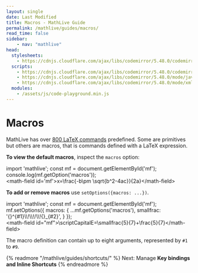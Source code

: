 ```yaml
---
layout: single
date: Last Modified
title: Macros - MathLive Guide
permalink: /mathlive/guides/macros/
read_time: false
sidebar:
    - nav: "mathlive"
head:
  stylesheets:
    - https://cdnjs.cloudflare.com/ajax/libs/codemirror/5.48.0/codemirror.min.css
  scripts:
    - https://cdnjs.cloudflare.com/ajax/libs/codemirror/5.48.0/codemirror.min.js
    - https://cdnjs.cloudflare.com/ajax/libs/codemirror/5.48.0/mode/javascript/javascript.min.js
    - https://cdnjs.cloudflare.com/ajax/libs/codemirror/5.48.0/mode/xml/xml.min.js
  modules:
    - /assets/js/code-playground.min.js
---
```

<script>
    moduleMap = {
        mathlive: "//unpkg.com/mathlive?module",
    };
</script>

# Macros

MathLive has over [800 LaTeX commands](/mathlive/reference/commands/) predefined. Some are primitives but others
are macros, that is commands defined with a LaTeX expression.

**To view the default macros**, inspect the `macros` option:

<code-playground layout="stack" >
    <style slot="style">
      .output:focus-within {
        outline: Highlight auto 1px;
        outline: -webkit-focus-ring-color auto 1px
      }
      .output math-field:focus, .output math-field:focus-within {
        outline: none;
      }
    </style>
    <div slot="javascript">import 'mathlive';
const mf = document.getElementById('mf');
console.log(mf.getOption('macros'));
</div>
    <div slot="html">&lt;math-field id='mf'&gt;x=\frac{-b\pm \sqrt{b^2-4ac}}{2a}&lt;/math-field&gt;
</div>
</code-playground>

**To add or remove macros** use `setOptions({macros: ...})`.

<code-playground layout="stack">
    <style slot="style">
      .output:focus-within {
        outline: Highlight auto 1px;
        outline: -webkit-focus-ring-color auto 1px
      }
      .output math-field:focus, .output math-field:focus-within {
        outline: none;
      }
    </style>
    <div slot="javascript">import 'mathlive';
const mf = document.getElementById('mf');
mf.setOptions({
    macros: {
        ...mf.getOptions('macros'),
        smallfrac: '{}^{#1}\\!\\!/\\!{}_{#2}',
    }
});
</div>
    <div slot="html">&lt;math-field id="mf"&gt;\scriptCapitalE=\smallfrac{5}{7}+\frac{5}{7}&lt;/math-field&gt;
</div>
</code-playground>

The macro definition can contain up to eight arguments, represented by `#1` to `#9`.


{% readmore "/mathlive/guides/shortcuts/" %}
Next: Manage <strong>Key bindings and Inline Shortcuts</strong>
{% endreadmore %}
